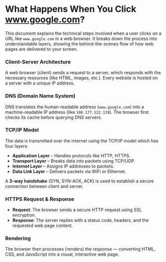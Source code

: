 #  What Happens When You Click www.google.com?

This document explains the technical steps involved when a user clicks on a URL like `www.google.com` in a web browser. It breaks down the process into understandable layers, showing the behind-the-scenes flow of how web pages are delivered to your screen.

###  Client-Server Architecture
A web browser (client) sends a request to a server, which responds with the necessary resources (like HTML, images, etc.). Every website is hosted on a server with a unique IP address.

###  DNS (Domain Name System)
DNS translates the human-readable address (`www.google.com`) into a machine-readable IP address (like `108.177.122.139`). The browser first checks its cache before querying DNS servers.

###  TCP/IP Model
The data is transmitted over the internet using the TCP/IP model which has four layers:
- **Application Layer** – Handles protocols like HTTP, HTTPS.
- **Transport Layer** – Breaks data into packets using TCP/UDP.
- **Internet Layer** – Assigns IP addresses to packets.
- **Data Link Layer** – Delivers packets via WiFi or Ethernet.

A **3-way handshake** (SYN, SYN-ACK, ACK) is used to establish a secure connection between client and server.

###  HTTPS Request & Response
- **Request**: The browser sends a secure HTTP request using SSL encryption.
- **Response**: The server replies with a status code, headers, and the requested web page content.

### Rendering
The browser then processes (renders) the response — converting HTML, CSS, and JavaScript into a visual, interactive web page.


